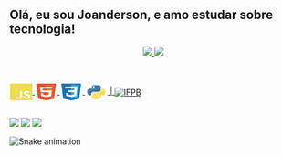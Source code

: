 ## Olá, eu sou Joanderson, e amo estudar sobre tecnologia!
<div align="center">
  <a href="https://github.com/eujoanderson">
  <img height="180em" src="https://github-readme-stats.vercel.app/api?username=eujoanderson&show_icons=true&theme=dracula&include_all_commits=true&count_private=true"/>
  <img height="180em" src="https://github-readme-stats.vercel.app/api/top-langs/?username=eujoanderson&layout=compact&langs_count=7&theme=dracula"/>
</div>
 
##
    
<div style="display: inline_block"><br>
  <img align="center" alt="Js" height="30" width="40" src="https://raw.githubusercontent.com/devicons/devicon/master/icons/javascript/javascript-plain.svg">
  <img align="center" alt="HTML" height="30" width="40" src="https://raw.githubusercontent.com/devicons/devicon/master/icons/html5/html5-original.svg">
  <img align="center" alt="CSS" height="30" width="40" src="https://raw.githubusercontent.com/devicons/devicon/master/icons/css3/css3-original.svg">
  <img align="center" alt="Python" height="30" width="40" src="https://raw.githubusercontent.com/devicons/devicon/master/icons/python/python-original.svg">
  | <img align="center" alt="IFPB" height="30" width="40" src="https://avatars.githubusercontent.com/u/2523928?s=280&v=4">
</div>
  
##
 
<div> 
  <a href="https://instagram.com/eu.joanderson" target="_blank"><img src="https://img.shields.io/badge/-Instagram-%23E4405F?style=for-the-badge&logo=instagram&logoColor=white" target="_blank"></a>
  <a href = "mailto:joandersonsantossouza09@gmail.com"><img src="https://img.shields.io/badge/-Gmail-%23333?style=for-the-badge&logo=gmail&logoColor=white" target="_blank"></a>
  <a href="https://www.linkedin.com/in/joanderson-santos/" target="_blank"><img src="https://img.shields.io/badge/-LinkedIn-%230077B5?style=for-the-badge&logo=linkedin&logoColor=white" target="_blank"></a> 
 
  ![Snake animation](https://github.com/eujoanderson/eujoanderson/blob/output/github-contribution-grid-snake.svg)
 
</div>
